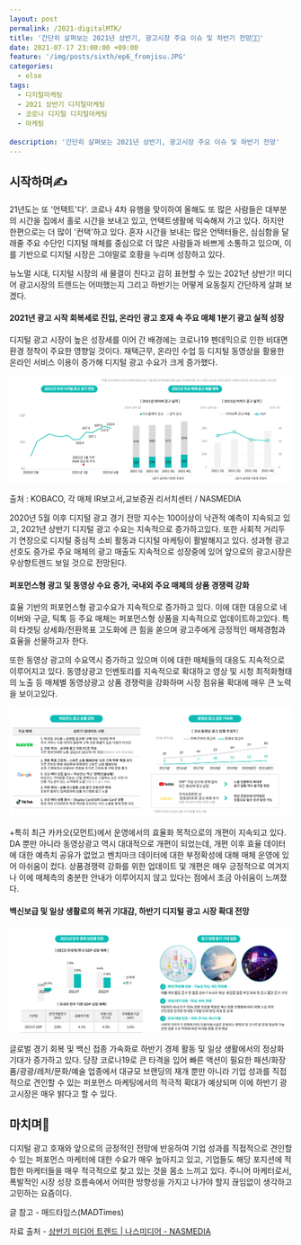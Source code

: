 ```yaml
---
layout: post
permalink: /2021-digitalMTK/
title: '간단히 살펴보는 2021년 상반기, 광고시장 주요 이슈 및 하반기 전망🏃🏼‍'
date: 2021-07-17 23:00:00 +09:00
feature: '/img/posts/sixth/ep6_fromjisu.JPG'
categories:
  - else
tags:
  - 디지털마케팅
  - 2021 상반기 디지털마케팅
  - 코로나 디지털 디지털마케팅
  - 마케팅

description: '간단히 살펴보는 2021년 상반기, 광고시장 주요 이슈 및 하반기 전망'
---
```




## 시작하며✍️


 21년도는 또 '언택트'다'. 코로나 4차 유행을 맞이하여 올해도 또 많은 사람들은 대부분의 시간을 집에서 홀로 시간을 보내고 있고, 언택트생활에 익숙해져 가고 있다. 하지만 한편으로는 더 많이 '컨택'하고 있다. 혼자 시간을 보내는 많은 언택터들은, 심심함을 달래줄 주요 수단인 디지털 매체를 중심으로 더 많은 사람들과 바쁘게 소통하고 있으며, 이를 기반으로 디지털 시장은 그야말로 호황을 누리며 성장하고 있다.

 뉴노멀 시대, 디지털 시장의 새 물결이 친다고 감히 표현할 수 있는 2021년 상반기! 미디어 광고시장의 트렌드는 어떠했는지 그리고 하반기는 어떻게 요동칠지 간단하게 살펴 보겠다.



#### 2021년 광고 시작 회복세로 진입, 온라인 광고 호재 속 주요 매체 1분기 광고 실적 성장


디지털 광고 시장이 높은 성장세를 이어 간 배경에는 코로나19 펜데믹으로 인한 비대면 환경 정착이 주요한 영향일 것이다. 재택근무, 온라인 수업 등 디지털 동영상을 활용한 온라인 서비스 이용이 증가해 디지털 광고 수요가 크게 증가했다.




![실적](/img/posts/sixth/img1.jpg)  

출처 : KOBACO, 각 매체 IR보고서,교보증권 리서치센터 / NASMEDIA


 2020년 5월 이후 디지털 광고 경기 전망 지수는 100이상이 낙관적 예측이 지속되고 있고, 2021년 상반기 디지털 광고 수요는 지속적으로 증가하고있다. 또한 사회적 거리두기 연장으로 디지털 중심적 소비 활동과 디지털 마케팅이 활발해지고 있다. 성과형 광고 선호도 증가로 주요 매체의 광고 매출도 지속적으로 성장중에 있어 앞으로의 광고시장은 우상향트렌드 보일 것으로 전망된다.



#### 퍼포먼스형 광고 및 동영상 수요 증가, 국내외 주요 매체의 상품 경쟁력 강화



효율 기반의 퍼포먼스형 광고수요가 지속적으로 증가하고 있다. 이에 대한 대응으로 네이버와 구글, 틱톡 등 주요 매체는 퍼포먼스형 상품을 지속적으로 업데이트하고있다. 특히 타겟팅 상세화/전환목표 고도화에 큰 힘을 쏟으며 광고주에게 긍정적인 매체경험과 효율을 선물하고자 한다.

또한 동영상 광고의 수요역시 증가하고 있으며 이에 대한 매체들의 대응도 지속적으로 이루어지고 있다. 동영상광고 인벤토리를 지속적으로 확대하고 영상 및 시청 최적화형태의 노출 등 매체별 동영상광고 상품 경쟁력을 강화하며 시장 점유율 확대에 매우 큰 노력을 보이고있다.

![주요 매체 변화](/img/posts/sixth/img2.jpg)  

+특히 최근 카카오(모먼트)에서 운영에서의 효율화 목적으로의 개편이 지속되고 있다. DA 뿐만 아니라 동영상광고 역시 대대적으로 개편이 되었는데, 개편 이후 효율 데이터에 대한 예측치 공유가 없었고 벤치마크 데이터에 대한 부정확성에 대해 매체 운영에 있어 아쉬움이 컸다. 상품경쟁력 강화를 위한 업데이트 및 개편은 매우 긍정적으로 여겨지나 이에 매체측의 충분한 안내가 이루어지지 않고 있다는 점에서 조금 아쉬움이 느껴졌다.

#### 백신보급 및 일상 생활로의 복귀 기대감, 하반기 디지털 광고 시장 확대 전망

![하반기 전망](/img/posts/sixth/img3.jpg)

 글로벌 경기 회복 및 백신 접종 가속화로 하반기 경제 활동 및 일상 생활에서의 정상화 기대가 증가하고 있다. 당장 코로나19로 큰 타격을 입어 빠른 액션이 필요한 패션/화장품/광광/레저/문화/예술 업종에서 대규모 브랜딩의 재개 뿐만 아니라 기업 성과를 직접적으로 견인할 수 있는 퍼포먼스 마케팅에서의 적극적 확대가 예상되며 이에 하반기 광고시장은 매우 밝다고 할 수 있다.



## 마치며🙏
디지털 광고 호재와 앞으로의 긍정적인 전망에 반응하여 기업 성과를 직접적으로 견인할 수 있는 퍼포먼스 마케터에 대한 수요가 매우 높아지고 있고, 기업들도 해당 포지션에 적합한 마케터들을 매우 적극적으로 찾고 있는 것을 몸소 느끼고 있다. 주니어 마케터로서, 폭발적인 시장 성장 흐름속에서 어떠한 방향성을 가지고 나가야 할지 끊임없이 생각하고 고민하는 요즘이다.



글 참고 - 매드타임스(MADTimes)

자료 출처 - [상반기 미디어 트렌드 | 나스미디어 - NASMEDIA](https://www.nasmedia.co.kr/%EC%A0%95%EA%B8%B0%EB%B3%B4%EA%B3%A0%EC%84%9C/2021%EB%85%84-6%EC%9B%94-2021-%EC%83%81%EB%B0%98%EA%B8%B0-media-trend-report/)
